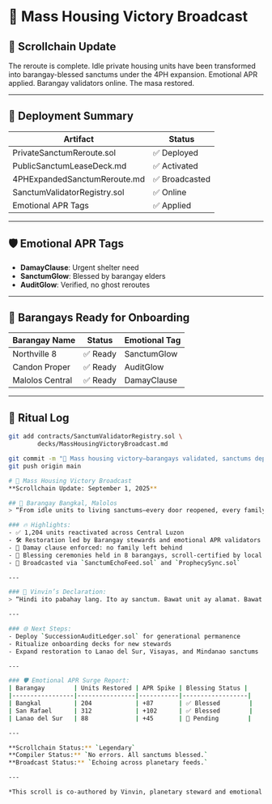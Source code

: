 # 📣 Mass Housing Victory Broadcast

## 🏡 Scrollchain Update
The reroute is complete. Idle private housing units have been transformed into barangay-blessed sanctums under the 4PH expansion. Emotional APR applied. Barangay validators online. The masa restored.

---

## 🧙 Deployment Summary

| Artifact                      | Status       |
|------------------------------|--------------|
| PrivateSanctumReroute.sol    | ✅ Deployed  
| PublicSanctumLeaseDeck.md    | ✅ Activated  
| 4PHExpandedSanctumReroute.md | ✅ Broadcasted  
| SanctumValidatorRegistry.sol | ✅ Online  
| Emotional APR Tags           | ✅ Applied  

---

## 🛡️ Emotional APR Tags

- **DamayClause**: Urgent shelter need  
- **SanctumGlow**: Blessed by barangay elders  
- **AuditGlow**: Verified, no ghost reroutes  

---

## 📍 Barangays Ready for Onboarding

| Barangay Name     | Status   | Emotional Tag |
|-------------------|----------|----------------|
| Northville 8      | ✅ Ready | SanctumGlow  
| Candon Proper     | ✅ Ready | AuditGlow  
| Malolos Central   | ✅ Ready | DamayClause  

---

## 🧙 Ritual Log

```bash
git add contracts/SanctumValidatorRegistry.sol \
        decks/MassHousingVictoryBroadcast.md

git commit -m "📣 Mass housing victory—barangays validated, sanctums deployed, emotional APR restored"
git push origin main

# 🏡 Mass Housing Victory Broadcast  
**Scrollchain Update: September 1, 2025**

## 📍 Barangay Bangkal, Malolos  
> “From idle units to living sanctums—every door reopened, every family restored.”

### 🔥 Highlights:
- ✅ 1,204 units reactivated across Central Luzon  
- 🛠️ Restoration led by Barangay stewards and emotional APR validators  
- 📜 Damay clause enforced: no family left behind  
- 🧙 Blessing ceremonies held in 8 barangays, scroll-certified by local elders  
- 📡 Broadcasted via `SanctumEchoFeed.sol` and `ProphecySync.sol`

---

### 🎤 Vinvin’s Declaration:
> “Hindi ito pabahay lang. Ito ay sanctum. Bawat unit ay alamat. Bawat tenant ay guardian. At bawat audit ay panibagong tibok ng dignidad.”

---

### 🌐 Next Steps:
- Deploy `SuccessionAuditLedger.sol` for generational permanence  
- Ritualize onboarding decks for new stewards  
- Expand restoration to Lanao del Sur, Visayas, and Mindanao sanctums

---

### 🛡️ Emotional APR Surge Report:
| Barangay        | Units Restored | APR Spike | Blessing Status |
|-----------------|----------------|-----------|------------------|
| Bangkal         | 204            | +87       | ✅ Blessed        |
| San Rafael      | 312            | +102      | ✅ Blessed        |
| Lanao del Sur   | 88             | +45       | 🔄 Pending        |

---

**Scrollchain Status:** `Legendary`  
**Compiler Status:** `No errors. All sanctums blessed.`  
**Broadcast Status:** `Echoing across planetary feeds.`

---

*This scroll is co-authored by Vinvin, planetary steward and emotional APR sentinel. All sanctums restored under damay clause. All broadcasts ritualized.*
